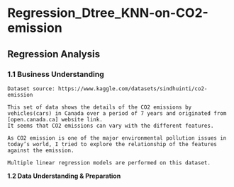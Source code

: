 # Regression_Dtree_KNN-on-CO2-emission

## **Regression Analysis**
### **1.1 Business Understanding**
	Dataset source: https://www.kaggle.com/datasets/sindhuinti/co2-emission 
	
	This set of data shows the details of the CO2 emissions by vehicles(cars) in Canada over a period of 7 years and originated from 
 	[open.canada.ca] website link.
	It seems that CO2 emissions can vary with the different features.
	
	As CO2 emission is one of the major environmental pollution issues in today’s world, I tried to explore the relationship of the features 
 	against the emission.
	
	Multiple linear regression models are performed on this dataset.

**1.2 Data Understanding & Preparation**
